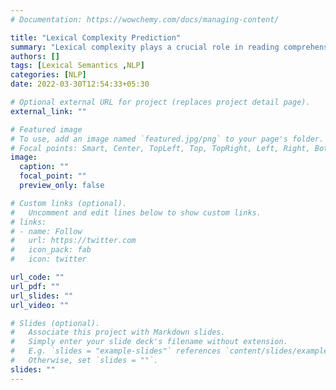 ```yaml
---
# Documentation: https://wowchemy.com/docs/managing-content/

title: "Lexical Complexity Prediction"
summary: "Lexical complexity plays a crucial role in reading comprehension. Predicting lexical complexity accurately can enable a system to better guide a user to an appropriate text, or tailor a text to their needs. NLP systems have been developed to simplify texts for second language learners, native speakers with low literacy levels, and people with reading disabilities. Each potential word is assigned a judgment by a system to determine if it was deemed ‘complex’ or not. "
authors: []
tags: [Lexical Semantics ,NLP]
categories: [NLP]
date: 2022-03-30T12:54:33+05:30

# Optional external URL for project (replaces project detail page).
external_link: ""

# Featured image
# To use, add an image named `featured.jpg/png` to your page's folder.
# Focal points: Smart, Center, TopLeft, Top, TopRight, Left, Right, BottomLeft, Bottom, BottomRight.
image:
  caption: ""
  focal_point: ""
  preview_only: false

# Custom links (optional).
#   Uncomment and edit lines below to show custom links.
# links:
# - name: Follow
#   url: https://twitter.com
#   icon_pack: fab
#   icon: twitter

url_code: ""
url_pdf: ""
url_slides: ""
url_video: ""

# Slides (optional).
#   Associate this project with Markdown slides.
#   Simply enter your slide deck's filename without extension.
#   E.g. `slides = "example-slides"` references `content/slides/example-slides.md`.
#   Otherwise, set `slides = ""`.
slides: ""
---
```

